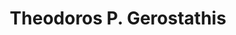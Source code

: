 ---
title: "Theodoros P. Gerostathis"
collection: students
permalink: /students/s7-gerostathis-2004
thesis: "Wave propagation in the nearshore/coastal environment using models appropriate for parallel processing"
institute: "NTUA, Greece"
year: "2004"
type: "phd" # or diploma
current-position: "Associate Professor, Department of Naval Architecture, School of Engineering, <i>University of West Attica, Greece</i>"
external-link: "http://www.na.uniwa.gr/gerostathis_th/"
---